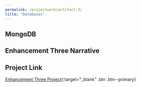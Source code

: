 ```yaml
---
permalink: /projectwork/artifact-3/
title: "Databases"
---
```

## MongoDB

## Enhancement Three Narrative



## Project Link
[Enhancement Three Project](https://github.com/leeyates71/leeyates71.github.io/tree/master/_projectwork/mongodb){:target="_blank" .btn .btn--primary}
